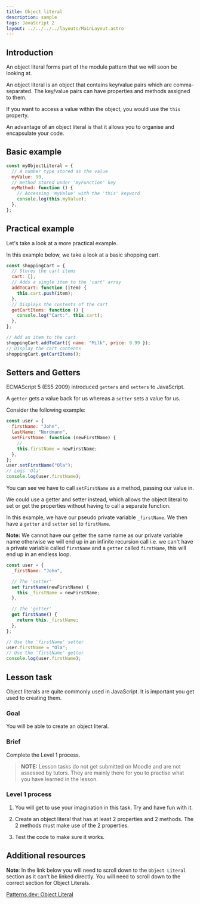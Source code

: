 ```yaml
---
title: Object literal
description: sample
tags: JavaScript 2
layout: ../../../../layouts/MainLayout.astro
---
```


## Introduction

An object literal forms part of the module pattern that we will soon be looking at.

An object literal is an object that contains key/value pairs which are comma-separated. The key/value pairs can have properties and methods assigned to them.

If you want to access a value within the object, you would use the `this` property.

An advantage of an object literal is that it allows you to organise and encapsulate your code.

## Basic example

```js
const myObjectLiteral = {
  // A number type stored as the value
  myValue: 99,
  // method stored under 'myFunction' key
  myMethod: function () {
    // Accessing 'myValue' with the 'this' keyword
    console.log(this.myValue);
  },
};
```

## Practical example

Let's take a look at a more practical example.

In this example below, we take a look at a basic shopping cart.

```js
const shoppingCart = {
  // Stores the cart items
  cart: [],
  // Adds a single item to the 'cart' array
  addToCart: function (item) {
    this.cart.push(item);
  },
  // Displays the contents of the cart
  getCartItems: function () {
    console.log("Cart:", this.cart);
  },
};

// Add an item to the cart
shoppingCart.addToCart({ name: "Milk", price: 9.99 });
// Display the cart contents
shoppingCart.getCartItems();
```

## Setters and Getters

ECMAScript 5 (ES5 2009) introduced `getters` and `setters` to JavaScript.

A `getter` gets a value back for us whereas a `setter` sets a value for us.

Consider the following example:

```js
const user = {
  firstName: "John",
  lastName: "Nordmann",
  setFirstName: function (newFirstName) {
    //
    this.firstName = newFirstName;
  },
};
user.setFirstName("Ola");
// Logs 'Ola'
console.log(user.firstName);
```

You can see we have to call `setFirstName` as a method, passing our value in.

We could use a getter and setter instead, which allows the object literal to set or get the properties without having to call a separate function.

In this example, we have our pseudo private variable `_firstName`. We then have a `getter` and `setter` set to `firstName`.

**Note:** We cannot have our getter the same name as our private variable name otherwise we will end up in an infinite recursion call i.e. we can't have a private variable called `firstName` and a `getter` called `firstName`, this will end up in an endless loop.

```js
const user = {
  _firstName: "John",

  // The 'setter'
  set firstName(newFirstName) {
    this._firstName = newFirstName;
  },

  // The 'getter'
  get firstName() {
    return this._firstName;
  },
};

// Use the 'firstName' setter
user.firstName = "Ola";
// Use the 'firstName' getter
console.log(user.firstName);
```

## Lesson task

Object literals are quite commonly used in JavaScript. It is important you get used to creating them.

### Goal

You will be able to create an object literal.

### Brief

Complete the Level 1 process.

> <b>NOTE:</b> Lesson tasks do not get submitted on Moodle and are not assessed by tutors. They are mainly there for you to practise what you have learned in the lesson.

### Level 1 process

1. You will get to use your imagination in this task. Try and have fun with it.

2. Create an object literal that has at least 2 properties and 2 methods. The 2 methods must make use of the 2 properties.

3. Test the code to make sure it works.

## Additional resources

**Note**: In the link below you will need to scroll down to the `Object Literal` section as it can't be linked directly. You will need to scroll down to the correct section for Object Literals.

[Patterns.dev: Object Literal](https://www.patterns.dev/posts/classic-design-patterns/#designpatternsjavascript)
